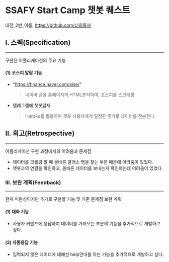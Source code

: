 # SSAFY Start Camp 챗봇 퀘스트

대전_2반_이름, https://github.com/너희들꺼

## I. 스펙(Specification)

------

구현된 어플리케이션의 주요 기능

#### (1) 코스피 알람 기능

- "https://finance.naver.com/sise/"

  > 네이버 금융 홈페이지의 HTML분석하여, 코스피를 스크래핑

- 텔레그램에 챗봇탑재

  >  Heroku를 활용하여 챗봇 사용자에게 일정한 주기로 데이터를 전송한다.

## II. 회고(Retrospective)

------

어플리케이션 구현 과정에서의 어려움과 문제점

- 데이터를 크롤링 할 때 올바른 클래스 명을 찾는 부분 때문에 어려움이 있었다.
- 챗봇과의 연결을 확인하고, 올바른 데이터를 보내는지 확인하는데 어려움이 있었다.

### III. 보완 계획(Feedback)

------

현재 미완성이지만 추가로 구현할 기능 및 기존 문제점 보완 계획

#### (1) 대화 기능

- 사용자 커맨드에 응답하여 데이터를 가져오는 부분의 기능을 추가적으로 개발하고 싶다.
#### (2) 자동응답 기능

- 입력되지 않은 데이터에 대해선 help안내를 하는 기능을 추가적으로 개발하고 싶다.